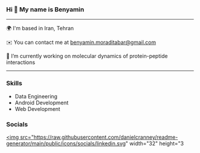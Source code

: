 ### Hi 👋 My name is Benyamin 

<hr>

🌍  I'm based in Iran, Tehran

✉️  You can contact me at benyamin.moraditabar@gmail.com

🔭 I’m currently working on molecular dynamics of protein-peptide interactions

<hr>

### Skills
* Data Engineering
* Android Development
* Web Development

### Socials
<a href="https://www.linkedin.com/in/benyamin-moraditabar" target="_blank" rel="noreferrer"><img src="https://raw.githubusercontent.com/danielcranney/readme-generator/main/public/icons/socials/linkedin.svg" width="32" height="3
